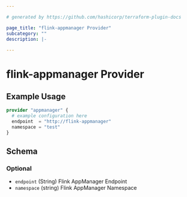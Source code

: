 ```yaml
---

# generated by https://github.com/hashicorp/terraform-plugin-docs

page_title: "flink-appmanager Provider"
subcategory: ""
description: |-
  
---
```


# flink-appmanager Provider

## Example Usage

```terraform
provider "appmanager" {
  # example configuration here
  endpoint  = "http://flink-appmanager"
  namespace = "test"
}
```

<!-- schema generated by tfplugindocs -->

## Schema

### Optional

- `endpoint` (String) Flink AppManager Endpoint
- `namespace` (string) Flink AppManager Namespace